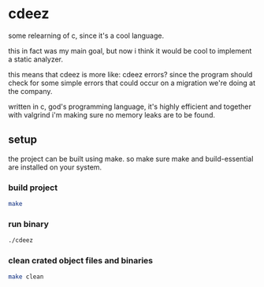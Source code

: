 # cdeez

some relearning of c, since it's a cool language.

this in fact was my main goal, but now i think it would be cool to implement a static analyzer.

this means that cdeez is more like: cdeez errors? since the program should check for some simple errors that could occur on a migration we're doing at the company.

written in c, god's programming language, it's highly efficient and together with valgrind i'm making sure no memory leaks are to be found.

## setup

the project can be built using make. so make sure make and build-essential are installed on your system.

### build project

```bash
make
```

### run binary

```bash
./cdeez
```

### clean crated object files and binaries

```bash
make clean
```
